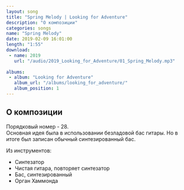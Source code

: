 ```yaml
---
layout: song
title: "Spring Melody | Looking for Adventure"
description: "О композиции"
categories: songs
name: "Spring Melody"
date: 2019-02-09 16:01:00
length: "1:55"
download:
 - name: 2019
   url: "/audio/2019_Looking_for_Adventure/01_Spring_Melody.mp3"
   
albums:
 - album: "Looking for Adventure"
   album_url: "/albums/looking_for_adventure/"
   album_position: 1
---
```



## О композиции

Порядковый номер - 28.  
Основная идея была в использовании безладовой бас гитары. Но в итоге был записан обычный синтезированный бас.  

Из инструментов:
- Синтезатор
- Чистая гитара, повторяет синтезатор
- Бас, синтезированный
- Орган Хаммонда